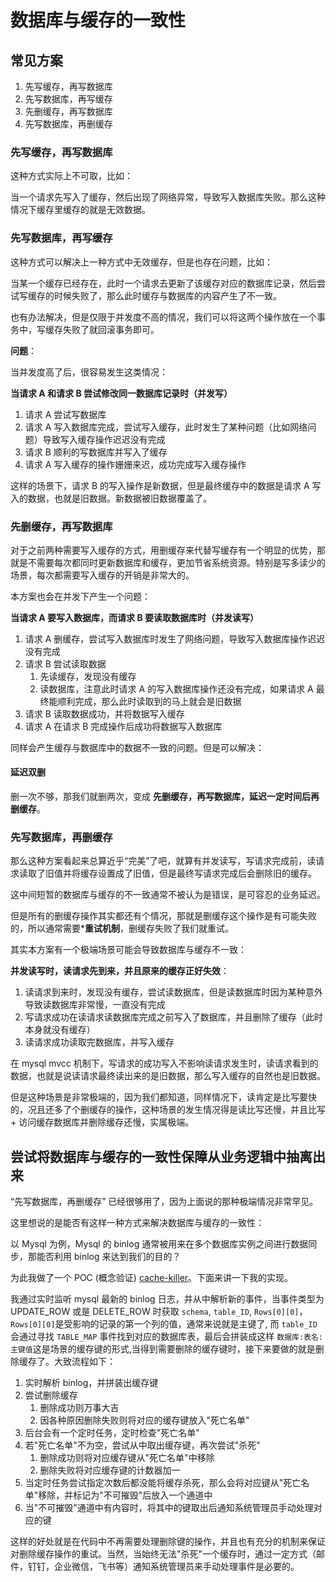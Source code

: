 # 数据库与缓存的一致性

## 常见方案

1. 先写缓存，再写数据库
2. 先写数据库，再写缓存
3. 先删缓存，再写数据库
4. 先写数据库，再删缓存



### 先写缓存，再写数据库

这种方式实际上不可取，比如：

当一个请求先写入了缓存，然后出现了网络异常，导致写入数据库失败。那么这种情况下缓存里缓存的就是无效数据。



### 先写数据库，再写缓存

这种方式可以解决上一种方式中无效缓存，但是也存在问题，比如：

当某一个缓存已经存在，此时一个请求去更新了该缓存对应的数据库记录，然后尝试写缓存的时候失败了，那么此时缓存与数据库的内容产生了不一致。

也有办法解决，但是仅限于并发度不高的情况，我们可以将这两个操作放在一个事务中，写缓存失败了就回滚事务即可。



**问题**：

当并发度高了后，很容易发生这类情况：

**当请求 A 和请求 B 尝试修改同一数据库记录时（并发写）**

1. 请求 A 尝试写数据库
2. 请求 A 写入数据库完成，尝试写入缓存，此时发生了某种问题（比如网络问题）导致写入缓存操作迟迟没有完成
3. 请求 B 顺利的写数据库并写入了缓存
4. 请求 A 写入缓存的操作姗姗来迟，成功完成写入缓存操作

这样的场景下，请求 B 的写入操作是新数据，但是最终缓存中的数据是请求 A 写入的数据，也就是旧数据。新数据被旧数据覆盖了。



### 先删缓存，再写数据库

对于之前两种需要写入缓存的方式，用删缓存来代替写缓存有一个明显的优势，那就是不需要每次都同时更新数据库和缓存，更加节省系统资源。特别是写多读少的场景，每次都需要写入缓存的开销是非常大的。

本方案也会在并发下产生一个问题：

**当请求 A 要写入数据库，而请求 B 要读取数据库时（并发读写）**

1. 请求 A 删缓存，尝试写入数据库时发生了网络问题，导致写入数据库操作迟迟没有完成
2. 请求 B 尝试读取数据
   1. 先读缓存，发现没有缓存
   2. 读数据库，注意此时请求 A 的写入数据库操作还没有完成，如果请求 A 最终能顺利完成，那么此时读取到的马上就会是旧数据
3. 请求 B 读取数据成功，并将数据写入缓存
4. 请求 A 在请求 B 完成操作后成功将数据写入数据库

同样会产生缓存与数据库中的数据不一致的问题。但是可以解决：

#### 延迟双删

删一次不够，那我们就删两次，变成 **先删缓存，再写数据库，延迟一定时间后再删缓存**。



### 先写数据库，再删缓存

那么这种方案看起来总算近乎“完美”了吧，就算有并发读写，写请求完成前，读请求读取了旧值并将缓存设置成了旧值，但是最终写请求完成后会删除旧的缓存。

这中间短暂的数据库与缓存的不一致通常不被认为是错误，是可容忍的业务延迟。

但是所有的删缓存操作其实都还有个情况，那就是删缓存这个操作是有可能失败的，所以通常需要***重试机制**，删缓存失败了我们就重试。



其实本方案有一个极端场景可能会导致数据库与缓存不一致：

**并发读写时，读请求先到来，并且原来的缓存正好失效**：

1. 读请求到来时，发现没有缓存，尝试读数据库，但是读数据库时因为某种意外导致读数据库非常慢，一直没有完成
2. 写请求成功在读请求读数据库完成之前写入了数据库，并且删除了缓存（此时本身就没有缓存）
3. 读请求成功读取完数据库，并写入缓存

在 mysql mvcc 机制下，写请求的成功写入不影响读请求发生时，读请求看到的数据，也就是说读请求最终读出来的是旧数据，那么写入缓存的自然也是旧数据。

但是这种场景是非常极端的，因为我们都知道，同样情况下，读肯定是比写要快的，况且还多了个删缓存的操作，这种场景的发生情况得是读比写还慢，并且比写 + 访问缓存数据库并删除缓存还慢，实属极端。



## 尝试将数据库与缓存的一致性保障从业务逻辑中抽离出来

“先写数据库，再删缓存” 已经很够用了，因为上面说的那种极端情况非常罕见。

这里想说的是能否有这样一种方式来解决数据库与缓存的一致性：

以 Mysql 为例，Mysql 的 binlog 通常被用来在多个数据库实例之间进行数据同步，那能否利用 binlog 来达到我们的目的？

为此我做了一个 POC (概念验证) [cache-killer](https://github.com/M4n5ter/cache-killer)。下面来讲一下我的实现。

我通过实时监听 mysql 最新的 binlog 日志，并从中解析新的事件，当事件类型为 UPDATE_ROW 或是 DELETE_ROW 时获取 `schema`, `table_ID`, `Rows[0][0]`， `Rows[0][0]`是受影响的记录的第一个列的值，通常来说就是主键了, 而 `table_ID`会通过寻找 `TABLE_MAP` 事件找到对应的数据库表，最后会拼装成这样 `数据库:表名:主键值`这是场景的缓存键的形式,当得到需要删除的缓存键时，接下来要做的就是删除缓存了。大致流程如下：

1. 实时解析 binlog，并拼装出缓存键
2. 尝试删除缓存
   1. 删除成功则万事大吉
   2. 因各种原因删除失败则将对应的缓存键放入"死亡名单"
3. 后台会有一个定时任务，定时检查"死亡名单"
4. 若"死亡名单"不为空，尝试从中取出缓存键，再次尝试"杀死"
   1. 删除成功则将对应缓存键从"死亡名单"中移除
   2. 删除失败将对应缓存键的计数器加一
5. 当定时任务尝试指定次数后都没能将缓存杀死，那么会将对应键从"死亡名单"移除，并标记为"不可摧毁"后放入一个通道中
6. 当"不可摧毁"通道中有内容时，将其中的键取出后通知系统管理员手动处理对应的键

这样的好处就是在代码中不再需要处理删除键的操作，并且也有充分的机制来保证对删除缓存操作的重试。当然，当始终无法"杀死"一个缓存时，通过一定方式（邮件，钉钉，企业微信，飞书等）通知系统管理员来手动处理事件是必要的。
